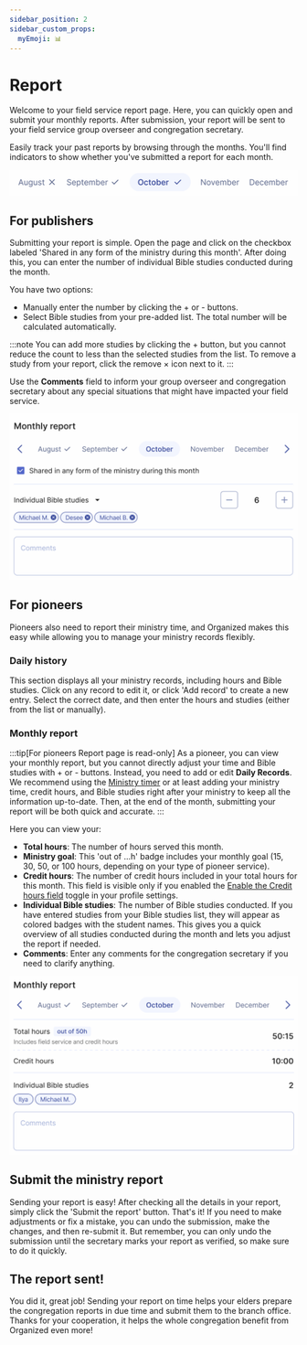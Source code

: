 ```yaml
---
sidebar_position: 2
sidebar_custom_props:
  myEmoji: 📊
---
```


# Report

Welcome to your field service report page. Here, you can quickly open and submit your monthly reports. After submission, your report will be sent to your field service group overseer and congregation secretary.

Easily track your past reports by browsing through the months. You'll find indicators to show whether you've submitted a report for each month.

![See reports from all your past month using Organized app](./img/tabs-with-report-months.png)

## For publishers

Submitting your report is simple. Open the page and click on the checkbox labeled 'Shared in any form of the ministry during this month'. After doing this, you can enter the number of individual Bible studies conducted during the month.

You have two options:

- Manually enter the number by clicking the + or - buttons.
- Select Bible studies from your pre-added list. The total number will be calculated automatically.

:::note
You can add more studies by clicking the + button, but you cannot reduce the count to less than the selected studies from the list. To remove a study from your report, click the remove × icon next to it.
:::

Use the **Comments** field to inform your group overseer and congregation secretary about any special situations that might have impacted your field service.

![View and send publisher reports in Organized app](./img/report-of-publisher.png)

## For pioneers

Pioneers also need to report their ministry time, and Organized makes this easy while allowing you to manage your ministry records flexibly.

### Daily history

This section displays all your ministry records, including hours and Bible studies. Click on any record to edit it, or click 'Add record' to create a new entry. Select the correct date, and then enter the hours and studies (either from the list or manually).

### Monthly report

:::tip[For pioneers Report page is read-only]
As a pioneer, you can view your monthly report, but you cannot directly adjust your time and Bible studies with + or - buttons. Instead, you need to add or edit **Daily Records**. We recommend using the [Ministry timer](../ministry/ministry-timer) or at least adding your ministry time, credit hours, and Bible studies right after your ministry to keep all the information up-to-date. Then, at the end of the month, submitting your report will be both quick and accurate.
:::

Here you can view your:

- **Total hours**: The number of hours served this month.
- **Ministry goal**: This 'out of ...h' badge includes your monthly goal (15, 30, 50, or 100 hours, depending on your type of pioneer service).
- **Credit hours**: The number of credit hours included in your total hours for this month. This field is visible only if you enabled the [Enable the Credit hours field](../my-profile/personal-preferences#add-credit-field-to-my-report) toggle in your profile settings.
- **Individual Bible studies**: The number of Bible studies conducted. If you have entered studies from your Bible studies list, they will appear as colored badges with the student names. This gives you a quick overview of all studies conducted during the month and lets you adjust the report if needed.
- **Comments**: Enter any comments for the congregation secretary if you need to clarify anything.

![Sumbit pioneer report including credit hours in Organized app](./img/report-of-pioneer.png)

## Submit the ministry report

Sending your report is easy! After checking all the details in your report, simply click the 'Submit the report' button. That's it! If you need to make adjustments or fix a mistake, you can undo the submission, make the changes, and then re-submit it. But remember, you can only undo the submission until the secretary marks your report as verified, so make sure to do it quickly.

## The report sent!

You did it, great job! Sending your report on time helps your elders prepare the congregation reports in due time and submit them to the branch office. Thanks for your cooperation, it helps the whole congregation benefit from Organized even more!